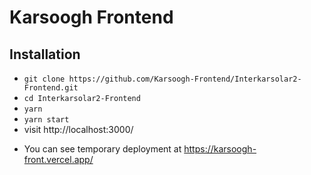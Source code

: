 # Karsoogh Frontend

## Installation

- `git clone https://github.com/Karsoogh-Frontend/Interkarsolar2-Frontend.git`
- `cd Interkarsolar2-Frontend`
- `yarn`
- `yarn start`
- visit http://localhost:3000/

+ You can see temporary deployment at https://karsoogh-front.vercel.app/
